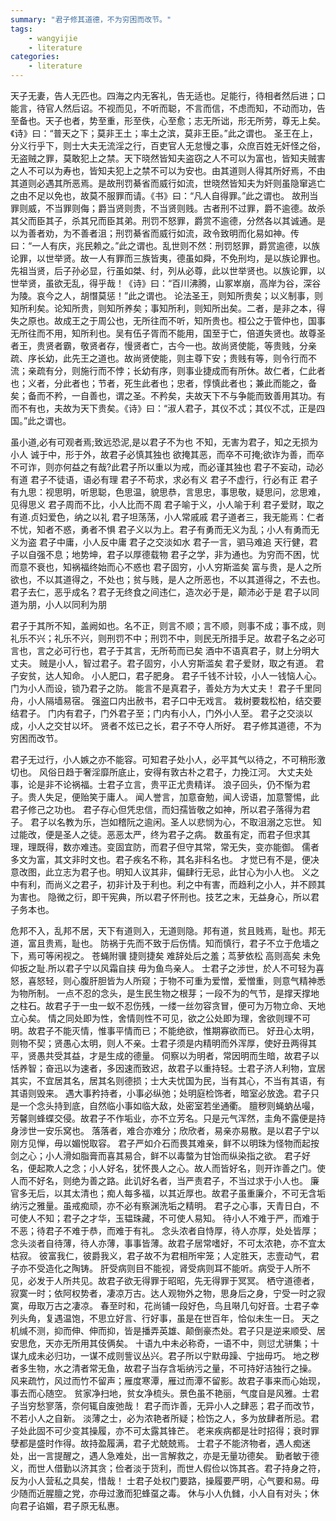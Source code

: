 ```yaml
---
summary: "君子修其道德，不为穷困而改节。"
tags:
    - wangyijie
    - literature
categories:
    - literature
---
```

天子无妻，告人无匹也。四海之内无客礼，告无适也。足能行，待相者然后进；口能言，待官人然后诏。不视而见，不听而聪，不言而信，不虑而知，不动而功，告至备也。天子也者，势至重，形至佚，心至愈；志无所诎，形无所劳，尊无上矣。《诗》曰：“普天之下；莫非王土；率土之滨，莫非王臣。”此之谓也。
圣王在上，分义行乎下，则士大夫无流淫之行，百吏官人无怠慢之事，众庶百姓无奸怪之俗，无盗贼之罪，莫敢犯上之禁。天下晓然皆知夫盗窃之人不可以为富也，皆知夫贼害之人不可以为寿也，皆知夫犯上之禁不可以为安也。由其道则人得其所好焉，不由其道则必遇其所恶焉。是故刑罚綦省而威行如流，世晓然皆知夫为奸则虽隐窜逃亡之由不足以免也，故莫不服罪而请。《书》曰：“凡人自得罪。”此之谓也。
故刑当罪则威，不当罪则侮；爵当贤则贵，不当贤则贱。古者刑不过罪，爵不逾德。故杀其父而臣其子，杀其兄而臣其弟。刑罚不怒罪，爵赏不逾德，分然各以其诚通。是以为善者劝，为不善者沮；刑罚綦省而威行如流，政令致明而化易如神。传曰：“一人有庆，兆民赖之。”此之谓也。乱世则不然：刑罚怒罪，爵赏逾德，以族论罪，以世举贤。故一人有罪而三族皆夷，德虽如舜，不免刑均，是以族论罪也。先祖当贤，后子孙必显，行虽如桀、纣，列从必尊，此以世举贤也。以族论罪，以世举贤，虽欲无乱，得乎哉！《诗》曰：“百川沸腾，山冢崒崩，高岸为谷，深谷为陵。哀今之人，胡憯莫惩！”此之谓也。
论法圣王，则知所贵矣；以义制事，则知所利矣。论知所贵，则知所养矣；事知所利，则知所出矣。二者，是非之本，得失之原也。故成王之于周公也，无所往而不听，知所贵也。桓公之于管仲也，国事无所往而不用，知所利也。吴有伍子胥而不能用，国至于亡，倍道失贤也。故尊圣者王，贵贤者霸，敬贤者存，慢贤者亡，古今一也。故尚贤使能，等贵贱，分亲疏、序长幼，此先王之道也。故尚贤使能，则主尊下安；贵贱有等，则令行而不流；亲疏有分，则施行而不悖；长幼有序，则事业捷成而有所休。故仁者，仁此者也；义者，分此者也；节者，死生此者也；忠者，惇慎此者也；兼此而能之，备矣；备而不矜，一自善也，谓之圣。不矜矣，夫故天下不与争能而致善用其功。有而不有也，夫故为天下贵矣。《诗》曰：“淑人君子，其仪不忒；其仪不忒，正是四国。”此之谓也。

虽小道,必有可观者焉;致远恐泥,是以君子不为也
不知，无害为君子，知之无损为小人
诚于中，形于外，故君子必慎其独也
欲掩其恶，而卒不可掩;欲诈为善，而卒不可诈，则亦何益之有哉?此君子所以重以为戒，而必谨其独也
君子不妄动，动必有道
君子不徒语，语必有理
君子不苟求，求必有义
君子不虚行，行必有正
君子有九思：视思明，听思聪，色思温，貌思恭，言思忠，事思敬，疑思问，忿思难，见得思义
君子周而不比，小人比而不周
君子喻于义，小人喻于利
君子爱财，取之有道.贞妇爱色，纳之以礼
君子坦荡荡，小人常戚戚
君子道者三，我无能焉：仁者不忧，知者不惑，勇者不惧
君子义以为上。君子有勇而无义为乱；小人有勇而无义为盗
君子中庸，小人反中庸
君子之交淡如水
君子一言，驷马难追
天行健，君子以自强不息；地势坤，君子以厚德载物
君子之学，非为通也。为穷而不困，忧而意不衰也，知祸福终始而心不惑也
君子固穷，小人穷斯滥矣
富与贵，是人之所欲也，不以其道得之，不处也；贫与贱，是人之所恶也，不以其道得之，不去也。君子去仁，恶乎成名？君子无终食之间违仁，造次必于是，颠沛必于是
君子以同道为朋，小人以同利为朋

君子于其所不知，盖阙如也。名不正，则言不顺；言不顺，则事不成；事不成，则礼乐不兴；礼乐不兴，则刑罚不中；刑罚不中，则民无所措手足。故君子名之必可言也，言之必可行也，君子于其言，无所苟而已矣
酒中不语真君子，财上分明大丈夫。
贼是小人，智过君子。君子固穷，小人穷斯滥矣
君子爱财，取之有道。
君子安贫，达人知命。
小人肥口，君子肥身。
君子千钱不计较，小人一钱恼人心。
门为小人而设，锁乃君子之防。
能言不是真君子，善处方为大丈夫！
君子千里同舟，小人隔墙易宿。
强盗口内出赦书，君子口中无戏言。
栽树要栽松柏，结交要结君子。
门内有君子，门外君子至；门内有小人，门外小人至。
君子之交淡以成，小人之交甘以坏。
贤者不炫已之长，君子不夺人所好。
君子修其道德，不为穷困而改节。

君子无过行，小人嫉之亦不能容。可知君子处小人，必平其气以待之，不可稍形激切也。
风俗日趋于奢淫靡所底止，安得有敦古朴之君子，力挽江河。
大丈夫处事，论是非不论祸福。士君子立言，贵平正尤贵精详。
浪子回头，仍不惭为君子。贵人失足，便贻笑于庸人。
闻人誉言，加意奋勉，闻人谤语，加意警惕，此君子修己之功也。
君子存心但凭忠信，而妇孺皆敬之如神，所以君子落得为君子。
君子以名教为乐，岂如稽阮之逾闲。圣人以悲悯为心，不取沮溺之忘世。
知过能改，便是圣人之徒。恶恶太严，终为君子之病。
数虽有定，而君子但求其理，理既得，数亦难违。变固宜防，而君子但守其常，常无失，变亦能御。
儒者多文为富，其文非时文也。君子疾名不称，其名非科名也。
才觉已有不是，便决意改图，此立志为君子也。明知人议其非，偏肆行无忌，此甘心为小人也。
义之中有利，而尚义之君子，初非计及于利也。利之中有害，而趋利之小人，并不顾其为害也。
隐微之衍，即干宪典，所以君子怀刑也。技艺之末，无益身心，所以君子务本也。




危邦不入，乱邦不居，天下有道则入，无道则隐。邦有道，贫且贱焉，耻也。邦无道，富且贵焉，耻也。
防祸于先而不致于后伤情。知而慎行，君子不立于危墙之下，焉可等闲视之。
苍蝇附骥 捷则捷矣 难辞处后之羞；茑萝依松 高则高矣 未免仰扳之耻.所以君子宁以风霜自挟 毋为鱼鸟亲人。
士君子之涉世，於人不可轻为喜怒，喜怒轻，则心腹肝胆皆为人所窥；于物不可重为爱憎，爱憎重，则意气精神悉为物所制。
一点不忍的念头，是生民生物之根芽；一段不为的气节，是撑天撑地之柱石。故君子于一虫一蚁不忍伤残，一缕一丝勿容贪冒，便可为万物立命、天地立心矣。
情之同处即为性，舍情则性不可见，欲之公处即为理，舍欲则理不可明。故君子不能灭情，惟事平情而已；不能绝欲，惟期寡欲而已。
好丑心太明，则物不契；贤愚心太明，则人不亲。士君子须是内精明而外浑厚，使好丑两得其平，贤愚共受其益，才是生成的德量。
伺察以为明者，常因明而生暗，故君子以恬养智；奋迅以为速者，多因速而致迟，故君子以重持轻。士君子济人利物，宜居其实，不宜居其名，居其名则德损；士大夫忧国为民，当有其心，不当有其语，有其语则毁来。
遇大事矜持者，小事必纵弛；处明庭检饰者，暗室必放逸。君子只是一个念头持到底，自然临小事如临大敌，处密室若坐通衢。
膻秽则蝇蚋丛嘬，芳馨则蜂蝶交侵。故君子不作垢业，亦不立芳名。只是元气浑然，圭角不露便是持身涉世一安乐窝也。
落落者，难合亦难分；欣欣者，易亲亦易散。是以君子宁以刚方见惮，毋以媚悦取容。
君子严如介石而畏其难亲，鲜不以明珠为怪物而起按剑之心；小人滑如脂膏而喜其易合，鲜不以毒螫为甘饴而纵染指之欲。
君子好名，便起欺人之念；小人好名，犹怀畏人之心。故人而皆好名，则开诈善之门。使人而不好名，则绝为善之路。此讥好名者，当严责君子，不当过求于小人也。
廉官多无后，以其太清也；痴人每多福，以其近厚也。故君子虽重廉介，不可无含垢纳污之雅量。虽戒痴顽，亦不必有察渊洗垢之精明。
君子之心事，天青日白，不可使人不知；君子之才华，玉韫珠藏，不可使人易知。
待小人不难于严，而难于不恶；待君子不难于恭，而难于有礼。
念头浓者自恃厚，待人亦厚，处处皆厚；念头淡者自待薄，待人亦薄，事事皆薄。故君子居常嗜好，不可太浓艳，亦不宜太枯寂。
彼富我仁，彼爵我义，君子故不为君相所牢笼；人定胜天，志壹动气，君子亦不受造化之陶铸。
肝受病则目不能视，肾受病则耳不能听。病受于人所不见，必发于人所共见。故君子欲无得罪于昭昭，先无得罪于冥冥。
栖守道德者，寂寞一时；依阿权势者，凄凉万古。达人观物外之物，思身后之身，宁受一时之寂寞，毋取万古之凄凉。
春至时和，花尚铺一段好色，鸟且啭几句好音。士君子幸列头角，复遇温饱，不思立好言、行好事，虽是在世百年，恰似未生一日。
天之机缄不测，抑而伸、伸而抑，皆是播弄英雄、颠倒豪杰处。君子只是逆来顺受、居安思危，天亦无所用其伎俩矣。
十语九中未必称奇，一语不中，则愆尤骈集；十谋九成未必归功，一谋不成则訾议丛兴。君子所以宁默毋躁、宁拙毋巧。
地之秽者多生物，水之清者常无鱼，故君子当存含垢纳污之量，不可持好洁独行之操。
风来疏竹，风过而竹不留声；雁度寒潭，雁过而潭不留影。故君子事来而心始现，事去而心随空。
贫家净扫地，贫女净梳头。景色虽不艳丽，气度自是风雅。士君子当穷愁寥落，奈何辄自废弛哉！
君子而诈善，无异小人之肆恶；君子而改节，不若小人之自新。
淡薄之士，必为浓艳者所疑；检饬之人，多为放肆者所忌。君子处此固不可少变其操履，亦不可太露其锋芒。
老来疾病都是壮时招得；衰时罪孽都是盛时作得。故持盈履满，君子尤兢兢焉。
士君子不能济物者，遇人痴迷处，出一言提醒之，遇人急难处，出一言解救之，亦是无量功德矣。
勤者敏于德义，而世人借勤以济其贪；俭者淡于货利，而世人假俭以饰其吝。君子持身之符，反为小人营私之具矣，惜哉！
士君子处权门要路，操履要严明，心气要和易。毋少随而近腥膻之党，亦毋过激而犯蜂虿之毒。
休与小人仇雠，小人自有对头；休向君子谄媚，君子原无私惠。
 
